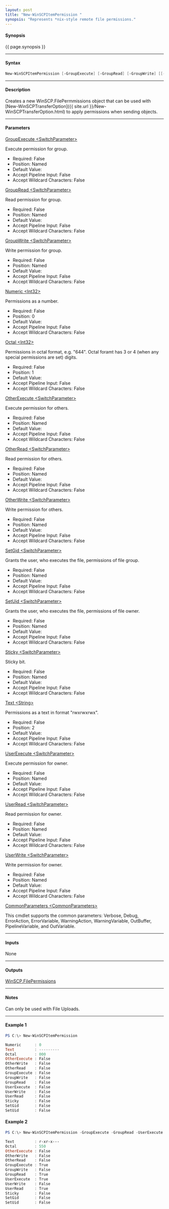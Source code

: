 ```yaml
---
layout: post
title: "New-WinSCPItemPermission "
synopsis: "Represents *nix-style remote file permissions."
---
```


#### **Synopsis**

{{ page.synopsis }}

---

#### **Syntax**

```powershell
New-WinSCPItemPermission [-GroupExecute] [-GroupRead] [-GroupWrite] [[-Numeric] <Int32>] [[-Octal] <String>] [-OtherExecute] [-OtherRead] [-OtherWrite] [-SetGid] [-SetUid] [-Sticky] [[-Text] <String>] [-UserExecute] [-UserRead] [-UserWrite] [-WhatIf] [-Confirm] [<CommonParameters>]
```

---

#### **Description**

Creates a new WinSCP.FilePermmissions object that can be used with [New-WinSCPTransferOption]({{ site.url }}/New-WinSCPTransferOption.html) to apply permissions when sending objects.

---

#### **Parameters**

[GroupExecute \<SwitchParameter\>](http://winscp.net/eng/docs/library_filepermissions)

Execute permission for group.

* Required: False
* Position: Named
* Default Value:
* Accept Pipeline Input: False 
* Accept Wildcard Characters: False

[GroupRead \<SwitchParameter\>](http://winscp.net/eng/docs/library_filepermissions)

Read permission for group.

* Required: False
* Position: Named
* Default Value:
* Accept Pipeline Input: False
* Accept Wildcard Characters: False

[GroupWrite \<SwitchParameter\>](http://winscp.net/eng/docs/library_filepermissions)

Write permission for group.

* Required: False
* Position: Named
* Default Value:
* Accept Pipeline Input: False
* Accept Wildcard Characters: False

[Numeric \<Int32\>](http://winscp.net/eng/docs/library_filepermissions)

Permissions as a number.

* Required: False
* Position: 0
* Default Value:
* Accept Pipeline Input: False
* Accept Wildcard Characters: False

[Octal \<Int32\>](http://winscp.net/eng/docs/library_filepermissions)

Permissions in octal format, e.g. "644".  Octal foramt has 3 or 4 (when any special permissions are set) digits.

* Required: False
* Position: 1
* Default Value:
* Accept Pipeline Input: False
* Accept Wildcard Characters: False

[OtherExecute \<SwitchParameter\>](http://winscp.net/eng/docs/library_filepermissions)

Execute permission for others.

* Required: False
* Position: Named
* Default Value:
* Accept Pipeline Input: False
* Accept Wildcard Characters: False

[OtherRead \<SwitchParameter\>](http://winscp.net/eng/docs/library_filepermissions)

Read permission for others.

* Required: False
* Position: Named
* Default Value:
* Accept Pipeline Input: False
* Accept Wildcard Characters: False

[OtherWrite \<SwitchParameter\>](http://winscp.net/eng/docs/library_filepermissions)

Write permission for others.

* Required: False
* Position: Named
* Default Value:
* Accept Pipeline Input: False
* Accept Wildcard Characters: False

[SetGid \<SwitchParameter\>](http://winscp.net/eng/docs/library_filepermissions)

Grants the user, who executes the file, permissions of file group.

* Required: False
* Position: Named
* Default Value:
* Accept Pipeline Input: False
* Accept Wildcard Characters: False

[SetUid \<SwitchParameter\>](http://winscp.net/eng/docs/library_filepermissions)

Grants the user, who executes the file, permissions of file owner.

* Required: False
* Position: Named
* Default Value:
* Accept Pipeline Input: False
* Accept Wildcard Characters: False

[Sticky \<SwitchParameter\>](http://winscp.net/eng/docs/library_filepermissions)

Sticky bit.

* Required: False
* Position: Named
* Default Value:
* Accept Pipeline Input: False
* Accept Wildcard Characters: False

[Text \<String\>](http://winscp.net/eng/docs/library_filepermissions)

Permissions as a text in format "rwxrwxrwx".

* Required: False
* Position: 2
* Default Value:
* Accept Pipeline Input: False
* Accept Wildcard Characters: False

[UserExecute \<SwitchParameter\>](http://winscp.net/eng/docs/library_filepermissions)

Execute permission for owner.

* Required: False
* Position: Named
* Default Value:
* Accept Pipeline Input: False
* Accept Wildcard Characters: False

[UserRead \<SwitchParameter\>](http://winscp.net/eng/docs/library_filepermissions)

Read permission for owner.

* Required: False
* Position: Named
* Default Value:
* Accept Pipeline Input: False
* Accept Wildcard Characters: False

[UserWrite \<SwitchParameter\>](http://winscp.net/eng/docs/library_filepermissions)

Write permission for owner.

* Required: False
* Position: Named
* Default Value:
* Accept Pipeline Input: False
* Accept Wildcard Characters: False

[CommonParameters \<CommonParameters\>](http://go.microsoft.com/fwlink/?LinkID=113216)

This cmdlet supports the common parameters: Verbose, Debug, ErrorAction, ErrorVariable, WarningAction, WarningVariable, OutBuffer, PipelineVariable, and OutVariable.

---

#### **Inputs**

None

---

#### **Outputs**

[WinSCP.FilePermissions](http://winscp.net/eng/docs/library_filepermissions)

---

#### **Notes**

Can only be used with File Uploads.

---

#### **Example 1**

```powershell
PS C:\> New-WinSCPItemPermission

Numeric      : 0
Text         : ---------
Octal        : 000
OtherExecute : False
OtherWrite   : False
OtherRead    : False
GroupExecute : False
GroupWrite   : False
GroupRead    : False
UserExecute  : False
UserWrite    : False
UserRead     : False
Sticky       : False
SetGid       : False
SetUid       : False
```

#### **Example 2**

```powershell
PS C:\> New-WinSCPItemPermission -GroupExecute -GroupRead -UserExecute -UserRead

Text         : r-xr-x---
Octal        : 550
OtherExecute : False
OtherWrite   : False
OtherRead    : False
GroupExecute : True
GroupWrite   : False
GroupRead    : True
UserExecute  : True
UserWrite    : False
UserRead     : True
Sticky       : False
SetGid       : False
SetUid       : False
```